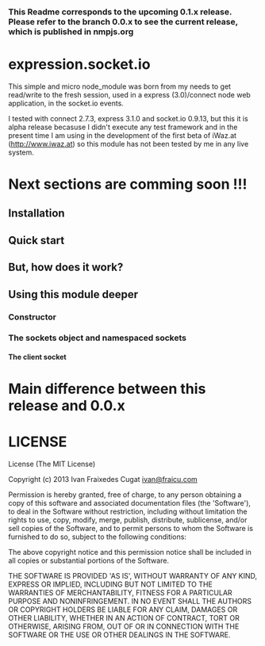 ### This Readme corresponds to the upcoming 0.1.x release. Please refer to the branch 0.0.x to see the current release, which is published in nmpjs.org

# expression.socket.io
This simple and micro node_module was born from my needs to get read/write to the fresh session, used in a express (3.0)/connect node web application, in the socket.io events.

I tested with connect 2.7.3, express 3.1.0 and socket.io 0.9.13, but this it is alpha release becasuse I didn't execute any test framework and in the present time I am using in the development of the first beta of iWaz.at (http://www.iwaz.at) so this module has not been tested by me in any live system.

# Next sections are comming soon !!!

## Installation

## Quick start

## But, how does it work?

## Using this module deeper

### Constructor

### The sockets object and namespaced sockets

#### The client socket

# Main difference between this release and 0.0.x

# LICENSE

License
(The MIT License)

Copyright (c) 2013 Ivan Fraixedes Cugat <ivan@fraicu.com>

Permission is hereby granted, free of charge, to any person obtaining a copy of this software and associated documentation files (the 'Software'), to deal in the Software without restriction, including without limitation the rights to use, copy, modify, merge, publish, distribute, sublicense, and/or sell copies of the Software, and to permit persons to whom the Software is furnished to do so, subject to the following conditions:

The above copyright notice and this permission notice shall be included in all copies or substantial portions of the Software.

THE SOFTWARE IS PROVIDED 'AS IS', WITHOUT WARRANTY OF ANY KIND, EXPRESS OR IMPLIED, INCLUDING BUT NOT LIMITED TO THE WARRANTIES OF MERCHANTABILITY, FITNESS FOR A PARTICULAR PURPOSE AND NONINFRINGEMENT. IN NO EVENT SHALL THE AUTHORS OR COPYRIGHT HOLDERS BE LIABLE FOR ANY CLAIM, DAMAGES OR OTHER LIABILITY, WHETHER IN AN ACTION OF CONTRACT, TORT OR OTHERWISE, ARISING FROM, OUT OF OR IN CONNECTION WITH THE SOFTWARE OR THE USE OR OTHER DEALINGS IN THE SOFTWARE.
